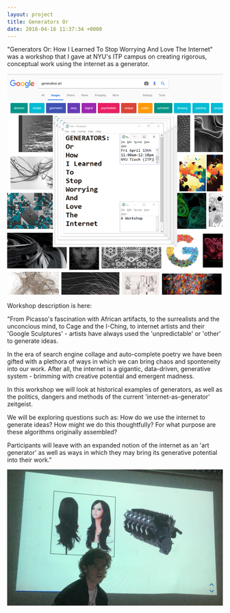 ```yaml
---
layout: project
title: Generators Or
date: 2018-04-16 11:37:34 +0000
---
```



"Generators Or: How I Learned To Stop Worrying And Love The Internet" was a workshop that I gave at NYU's ITP campus on creating rigorous, conceptual work using the internet as a generator.

![](/assets/generators/1.png)

Workshop description is here:

"From Picasso's fascination with African artifacts, to the surrealists and the unconcious mind, to Cage and the I-Ching, to internet artists and their 'Google Sculptures' - artists have always used the 'unpredictable' or 'other' to generate ideas.

In the era of search engine collage and auto-complete poetry we have been gifted with a plethora of ways in which we can bring chaos and sponteneity into our work. After all, the internet is a gigantic, data-driven, generative system - brimming with creative potential and emergent madness.

In this workshop we will look at historical examples of generators, as well as the politics, dangers and methods of the current 'internet-as-generator' zeitgeist.

We will be exploring questions such as: How do we use the internet to generate ideas? How might we do this thoughtfully? For what purpose are these algorithms originally assembled?

Participants will leave with an expanded notion of the internet as an 'art generator' as well as ways in which they may bring its generative potential into their work."

![](/assets/generators/2.png)
